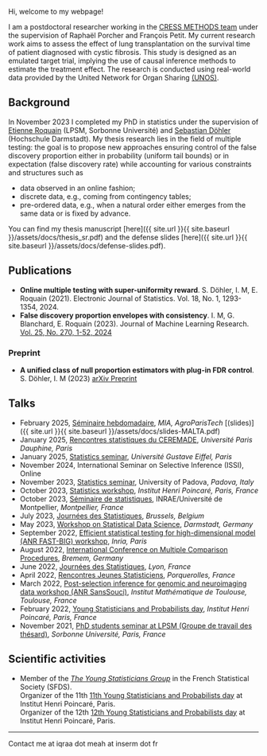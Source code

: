 Hi, welcome to my webpage!

I am a postdoctoral researcher working in the [CRESS METHODS team](https://cress-umr1153.fr/fr/teams/methods/) under the supervision of Raphaël Porcher and François Petit. My current research work aims to assess the effect of lung transplantation on the survival time of patient diagnosed with cystic fibrosis. This study is designed as an emulated target trial, implying the use of causal inference methods to estimate the treatment effect. The research is conducted using real-world data provided by the United Network for Organ Sharing [(UNOS)](https://unos.org/policy/lung/).

## Background
In November 2023 I completed my PhD in statistics under the supervision of [Etienne Roquain](https://etienneroquain-81.webself.net/) (LPSM, Sorbonne Université) and [Sebastian Döhler](https://fbmn.h-da.de/doehler-sebastian) (Hochschule Darmstadt). My thesis research lies in the field of multiple testing: the goal is to propose new approaches ensuring control of the false discovery proportion either in probability (uniform tail bounds) or in expectation (false discovery rate) while accounting for various constraints and structures such as
* data observed in an online fashion;
* discrete data, e.g., coming from contingency tables;
* pre-ordered data, e.g., when a natural order either emerges from the same data or is fixed by advance.

You can find my thesis manuscript [here]({{ site.url }}{{ site.baseurl }}/assets/docs/thesis_sr.pdf) and the defense slides [here]({{ site.url }}{{ site.baseurl }}/assets/docs/defense-slides.pdf).

## Publications
* __Online multiple testing with super-uniformity reward__. S. Döhler, I. M, E. Roquain  (2021). Electronic Journal of Statistics. Vol. 18, No. 1, 1293-1354, 2024.
* __False discovery proportion envelopes with consistency__. I. M, G. Blanchard, E. Roquain (2023). Journal of Machine Learning Research. [Vol. 25, No. 270, 1-52, 2024](https://www.jmlr.org/papers/v25/23-1025.html)
  
### Preprint
* __A unified class of null proportion estimators with plug-in FDR control__. S. Döhler, I. M (2023) [arXiv Preprint](https://arxiv.org/abs/2307.13557)

## Talks
* February 2025, [Séminaire hebdomadaire](https://mia-ps.inrae.fr/node/730), *MIA, AgroParisTech* [(slides)]({{ site.url }}{{ site.baseurl }}/assets/docs/slides-MALTA.pdf)
* January 2025, [Rencontres statistiques du CEREMADE](https://www.ceremade.dauphine.fr/dokuwiki/rsc:start), *Université Paris Dauphine, Paris*
* January 2025, [Statistics seminar](https://lama-umr8050.fr/evenements/seminaire_de_probabilites_et_statistiques/evaluating_the_effect_of_lung_transplantation), *Université Gustave Eiffel, Paris* 
* November 2024, International Seminar on Selective Inference (ISSI), Online 
* November 2023, [Statistics seminar](https://stat.unipd.it/ricerca/academic-year-20232024), University of Padova, *Padova, Italy*
* October 2023, [Statistics workshop](https://project.inria.fr/fastbig/stats-workshop-october-19th-2023/), *Institut Henri Poincaré, Paris, France*
* October 2023, [Séminaire de statistiques](https://imag.umontpellier.fr/?page_id=526&idseance=5320), INRAE/Université de Montpellier, *Montpellier, France*
* July 2023, [Journées des Statistiques](https://jds2023.sciencesconf.org/), *Brussels, Belgium*
* May 2023, [Workshop on Statistical Data Science](https://fbmn.h-da.de/dis/en/wsds), *Darmstadt, Germany*
* September 2022, [Efficient statistical testing for high-dimensional model (ANR FAST-BIG) workshop](https://project.inria.fr/fastbig/workshop-fast-big-30-septembre-2022/), *Inria, Paris*
* August 2022, [International Conference on Multiple Comparison Procedures](https://www.mcp-conference.org/), *Bremem, Germany*
* June 2022, [Journées des Statistiques](https://jds22.sciencesconf.org/), *Lyon, France*
* April 2022, [Rencontres Jeunes Statisticiens](https://rjs2022.sciencesconf.org/), *Porquerolles, France*
* March 2022, [Post-selection inference for genomic and neuroimaging data workshop (ANR SansSouci)](https://www.math.univ-toulouse.fr/~pneuvial/sanssouci.html), *Institut Mathématique de Toulouse, Toulouse, France*
* February 2022, [Young Statisticians and Probabilists day](https://www.sfds.asso.fr/fr/jeunes_statisticiens/manifestations/journees_ysp/563-archive_ysp/), *Institut Henri Poincaré, Paris, France*
* November 2021, [PhD students seminar at LPSM (Groupe de travail des thésard)](https://www.lpsm.paris/seminaires/gtt/index), *Sorbonne Université, Paris, France*

## Scientific activities
* Member of the *[The Young Statisticians Group](https://www.sfds.asso.fr/fr/jeunes_statisticiens/468-les_jeunes_statisticiens/)* in the French Statistical Society (SFDS).\
Organizer of the 11th [11th Young Statisticians and Probabilists day](https://www.sfds.asso.fr/fr/jeunes_statisticiens/manifestations/journees_ysp/563-archive_ysp/) at Institut Henri Poincaré, Paris.\
Organizer of the 12th [12th Young Statisticians and Probabilists day](https://www.sfds.asso.fr/fr/jeunes_statisticiens/manifestations/journees_ysp/564-accueil_ysp/) at Institut Henri Poincaré, Paris.

---
Contact me at iqraa dot meah at inserm dot fr
